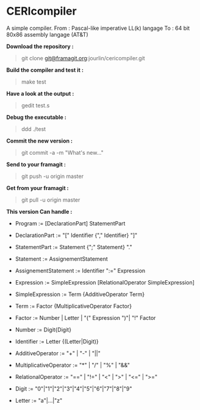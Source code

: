 # CERIcompiler

A simple compiler.
From : Pascal-like imperative LL(k) langage
To : 64 bit 80x86 assembly langage (AT&T)

**Download the repository :**

> git clone git@framagit.org:jourlin/cericompiler.git

**Build the compiler and test it :**

> make test

**Have a look at the output :**

> gedit test.s

**Debug the executable :**

> ddd ./test

**Commit the new version :**

> git commit -a -m "What's new..."

**Send to your framagit :**

> git push -u origin master

**Get from your framagit :**

> git pull -u origin master

**This version Can handle :**

 - Program := [DeclarationPart] StatementPart
 - DeclarationPart := "[" Identifier {"," Identifier} "]"
 - StatementPart := Statement {";" Statement} "."
 - Statement := AssignementStatement
 - AssignementStatement := Identifier ":=" Expression
 - Expression := SimpleExpression [RelationalOperator SimpleExpression]
 - SimpleExpression := Term {AdditiveOperator Term}
 - Term := Factor {MultiplicativeOperator Factor}
 - Factor := Number | Letter | "(" Expression ")"| "!" Factor
 - Number := Digit{Digit}
 - Identifier := Letter {(Letter|Digit)}

 - AdditiveOperator := "+" | "-" | "||"
 - MultiplicativeOperator := "*" | "/" | "%" | "&&"
 - RelationalOperator := "==" | "!=" | "<" | ">" | "<=" | ">="  
 - Digit := "0"|"1"|"2"|"3"|"4"|"5"|"6"|"7"|"8"|"9"
 - Letter := "a"|...|"z"

